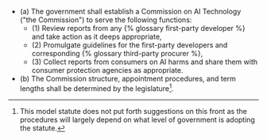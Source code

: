 * (a) The government shall establish a Commission on AI Technology ("the Commission") to serve the following functions:
  * (1) Review reports from any {% glossary first-party developer %} and take action as it deeps appropriate,
  * (2) Promulgate guidelines for the first-party developers and corresponding {% glossary third-party procurer %},
  * (3) Collect reports from consumers on AI harms and share them with consumer protection agencies as appropriate.
* (b) The Commission structure, appointment procedures, and term lengths shall be determined by the legislature[^term-note].

[^term-note]: This model statute does not put forth suggestions on this front as the procedures will largely depend on what level of government is adopting the statute. 